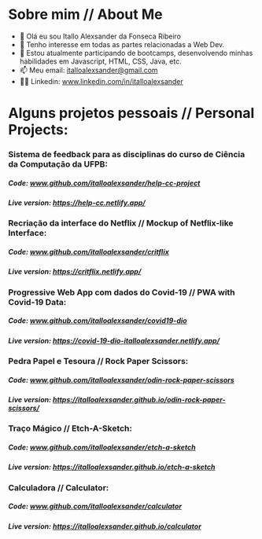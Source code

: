 # Sobre mim // About Me

- 👋 Olá eu sou Itallo Alexsander da Fonseca Ribeiro
- 👀 Tenho interesse em todas as partes relacionadas a Web Dev.
- 🌱 Estou atualmente participando de bootcamps, desenvolvendo minhas habilidades em Javascript, HTML, CSS, Java, etc.
- 📫 Meu email: italloalexsander@gmail.com
- 🙋‍♂️ Linkedin: www.linkedin.com/in/italloalexsander

# Alguns projetos pessoais // Personal Projects:

### Sistema de feedback para as disciplinas do curso de Ciência da Computação da UFPB:
##### Code: www.github.com/italloalexsander/help-cc-project
##### Live version: https://help-cc.netlify.app/

### Recriação da interface do Netflix // Mockup of Netflix-like Interface:
##### Code: www.github.com/italloalexsander/critflix
##### Live version: https://critflix.netlify.app/

### Progressive Web App com dados do Covid-19 // PWA with Covid-19 Data:
##### Code: www.github.com/italloalexsander/covid19-dio
##### Live version: https://covid-19-dio-italloalexsander.netlify.app/

### Pedra Papel e Tesoura // Rock Paper Scissors:
##### Code: www.github.com/italloalexsander/odin-rock-paper-scissors
##### Live version: https://italloalexsander.github.io/odin-rock-paper-scissors/

### Traço Mágico // Etch-A-Sketch:
##### Code: www.github.com/italloalexsander/etch-a-sketch
##### Live version: https://italloalexsander.github.io/etch-a-sketch

### Calculadora // Calculator:
##### Code: www.github.com/italloalexsander/calculator
##### Live version: https://italloalexsander.github.io/calculator
